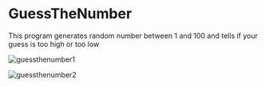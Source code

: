 # GuessTheNumber
This program generates random number between 1 and 100 and tells if your guess is too high or too low

![guessthenumber1](https://user-images.githubusercontent.com/59077389/118488019-fbbae500-b723-11eb-935b-2edba87a4320.JPG)

![guessthenumber2](https://user-images.githubusercontent.com/59077389/118488291-43417100-b724-11eb-9f1b-e5a6c32d3a88.JPG)

